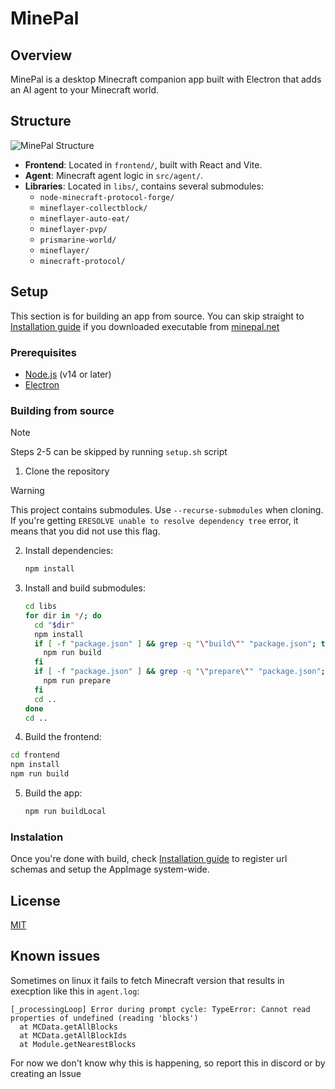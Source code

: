 # MinePal

## Overview

MinePal is a desktop Minecraft companion app built with Electron that adds an AI agent to your Minecraft world.

## Structure

![MinePal Structure](diagram.png)

- **Frontend**: Located in `frontend/`, built with React and Vite.
- **Agent**: Minecraft agent logic in `src/agent/`.
- **Libraries**: Located in `libs/`, contains several submodules:
  - `node-minecraft-protocol-forge/`
  - `mineflayer-collectblock/`
  - `mineflayer-auto-eat/`
  - `mineflayer-pvp/`
  - `prismarine-world/`
  - `mineflayer/`
  - `minecraft-protocol/`

## Setup

This section is for building an app from source. You can skip straight to [Installation guide](#installation) if you downloaded executable from [minepal.net](https://minepal.net/)

### Prerequisites

- [Node.js](https://nodejs.org/) (v14 or later)
- [Electron](https://www.electronjs.org/)

### Building from source

> [!NOTE]
> Steps 2-5 can be skipped by running `setup.sh` script

1. Clone the repository

> [!WARNING]
> This project contains submodules. Use `--recurse-submodules` when cloning. If you're getting `ERESOLVE unable to resolve dependency tree` error, it means that you did not use this flag.

2. Install dependencies:

   ```sh
   npm install
   ```

3. Install and build submodules:

   ```sh
   cd libs
   for dir in */; do
     cd "$dir"
     npm install
     if [ -f "package.json" ] && grep -q "\"build\"" "package.json"; then
       npm run build
     fi
     if [ -f "package.json" ] && grep -q "\"prepare\"" "package.json"; then
       npm run prepare
     fi
     cd ..
   done
   cd ..
   ```

4. Build the frontend:
```sh
cd frontend
npm install
npm run build
```

5. Build the app:

   ```sh
   npm run buildLocal
   ```


### Instalation

Once you're done with build, check [Installation guide](#installation) to register url schemas and setup the AppImage system-wide.

## License

[MIT](LICENSE)

## Known issues

Sometimes on linux it fails to fetch Minecraft version that results in execption like this in `agent.log`:
```
[_processingLoop] Error during prompt cycle: TypeError: Cannot read properties of undefined (reading 'blocks')
  at MCData.getAllBlocks
  at MCData.getAllBlockIds
  at Module.getNearestBlocks
```

For now we don't know why this is happening, so report this in discord or by creating an Issue